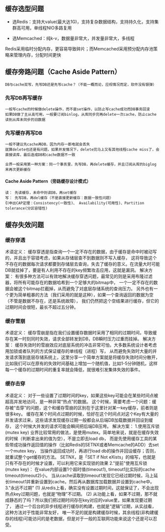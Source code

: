
## 缓存选型问题
   * 选Redis：支持大value(最大达1G)，支持复杂数据结构，支持持久化，支持集群高可用，单线程NIO多路复用
   
   * 选Memcached：纯k-v，数据量非常大，并发量非常大，多线程
   
   Redis采用临时分配内存，更容易导致碎片；而Memcached采用预分配内存池策略来管理内存，分配时间更快

## 缓存旁路问题（Cache Aside Pattern）
    DB与cache双写，先写DB还是先写cache？（不能一概而论，应视情况而定，软件没有银弹）
### 先写DB再写缓存
    一般写cache的时候做delete操作，而不是set操作，以防止写cache成功而DB事务回滚
    如果DB做了主从高可用，一般要订阅binlog，从库同步完再delete一次cache，防止cache读到从库未同步的旧数据
### 先写缓存再写DB
    一般不建议先cache再DB，因为内存一断电就会丢失
    就算delete也还是有问题，如果并发情况下，delete完马上又有其他线程cache miss了，会直接读库，最后造成DB和cache数据不一致

    业界一般采用第一种方案：同一个事务里，先写DB，再delete缓存，并且订阅从库的biglog来再次更新缓存
#### Cache Aside Pattern（旁路缓存设计模式）
    读： 先读缓存，未命中则读DB，再set缓存
    写： 先写DB，再del缓存（不是直接更新缓存：数据一致性问题）
    引申出CAP定理：Consistency(一致性)、 Availability(可用性)、Partition tolerance(分区容错性)

## 缓存失效问题

### 缓存穿透
术语定义：
     缓存穿透是指查询一个一定不存在的数据，由于缓存是命中时被动写的，并且出于容错考虑，如果从存储层查不到数据则不写入缓存，
     这将导致这个不存在的数据每次请求都要到存储层去查询，失去了缓存的意义。在流量大时可能DB就挂掉了，要是有人利用不存在的key频繁攻击应用，这就是漏洞。
解决方案：
     有很多种方法可以有效地解决缓存穿透问题，最常见的则是采用布隆过滤器，将所有可能存在的数据哈希到一个足够大的bitmap中，
     一个一定不存在的数据会被这个bitmap拦截掉，从而避免了对底层存储系统的查询压力。
     另外也有一个更为简单粗暴的方法（我们采用的就是这种），如果一个查询返回的数据为空（不管是数据不存在，还是系统故障），
     我们仍然把这个空结果进行缓存，但它的过期时间会很短，最长不超过五分钟。

### 缓存雪崩
术语定义：
     缓存雪崩是指在我们设置缓存数据时采用了相同的过期时间，导致缓存在某一时刻同时失效，请求全部转发到DB，DB瞬时压力过重而挂掉。
解决方案：
     缓存失效时的雪崩效应对底层系统的冲击非常可怕，大多数系统设计者考虑用加锁或者队列的方式保证缓存的单线程（进程）写，
     从而避免失效时大量的并发请求落到底层存储系统上，这里分享一个简单方案就是将缓存失效时间分散开，
     比如我们可以在原有的失效时间基础上增加一个随机值，比如1-5分钟随机，这样每一个缓存的过期时间的重复率就会降低，就很难引发集体失效的事件。

### 缓存击穿
术语定义：
     对于一些设置了过期时间的key，如果这些key可能会在某些时间点被超高并发地访问，是一种非常“热点”的数据。
     这个时候，需要考虑一个问题：缓存被“击穿”的问题，这个和缓存雪崩的区别在于这里针对某一key缓存，前者则是很多key。
     缓存在某个时间点过期的时候，恰好在这个时间点对这个Key有大量的并发请求过来，这些请求发现缓存过期一般都会从后端DB加载数据并回设到缓存，
     这个时候大并发的请求可能会瞬间把后端DB压垮。
解决方案：
     1.使用互斥锁(mutex key)
     业界比较常用的做法，是使用mutex。简单地来说，就是在缓存失效的时候（判断拿出来的值为空），不是立即去load db，
     而是先使用缓存工具的某些带成功操作返回值的操作（比如Redis的SETNX或者Memcache的ADD）去set一个mutex key，
     当操作返回成功时，再进行load db的操作并回设缓存；否则，就重试整个get缓存的方法。
     SETNX，是「SET if Not eXists」的缩写，也就是只有不存在的时候才设置，可以利用它来实现锁的效果
     2."提前"使用互斥锁(mutex key)：
     在value内部设置1个超时值(timeout1), timeout1比实际的cache timeout(timeout2)小。
     当从cache读取到timeout1发现它已经过期时候，马上延长timeout1并重新设置到cache。然后再从数据库加载数据并设置到cache中。
     3."永远不过期"
     (1) 从redis上看，确实没有设置过期时间，这就保证了，不会出现热点key过期问题，也就是“物理”不过期。
     (2) 从功能上看，如果不过期，那不就成静态的了吗？所以我们把过期时间存在key对应的value里，如果发现要过期了，
     通过一个后台的异步线程进行缓存的构建，也就是“逻辑”过期，从实战看，这种方法对于性能非常友好，
     唯一不足的就是构建缓存时候，其余线程(非构建缓存的线程)可能访问的是老数据，但是对于一般的互联网功能来说这个还是可以忍受。